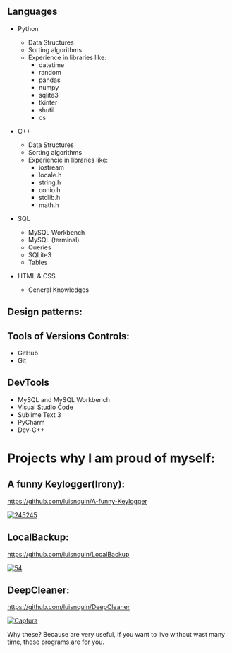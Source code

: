 ## Languages

- Python
  - Data Structures
  - Sorting algorithms
  - Experience in libraries like:
    - datetime
    - random
    - pandas
    - numpy
    - sqlite3
    - tkinter
    - shutil
    - os
- C++

  - Data Structures
  - Sorting algorithms
  - Experiencie in libraries like:
    - iostream
    - locale.h
    - string.h
    - conio.h
    - stdlib.h
    - math.h

- SQL

  - MySQL Workbench
  - MySQL (terminal)
  - Queries
  - SQLite3
  - Tables

- HTML & CSS

  - General Knowledges

## Design patterns:

## Tools of Versions Controls:
- GitHub
- Git

## DevTools

- MySQL and MySQL Workbench
- Visual Studio Code
- Sublime Text 3
- PyCharm
- Dev-C++


# Projects why I am proud of myself:

## A funny Keylogger(Irony):
https://github.com/luisnquin/A-funny-Keylogger


<a href="https://imgbb.com/"><img src="https://i.ibb.co/swSj9GP/245245.jpg" alt="245245" border="0"></a>

## LocalBackup:
https://github.com/luisnquin/LocalBackup


<a href="https://imgbb.com/"><img src="https://i.ibb.co/8NtVGns/54.jpg" alt="54" border="0"></a>

## DeepCleaner:
https://github.com/luisnquin/DeepCleaner


<a href="https://imgbb.com/"><img src="https://i.ibb.co/zhb09jQ/Captura.jpg" alt="Captura" border="0"></a>


Why these? Because are very useful, if you want to live without wast many time, these programs are for you.
